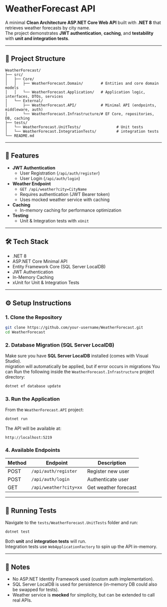 # WeatherForecast API

A minimal **Clean Architecture ASP.NET Core Web API** built with **.NET 8** that retrieves weather forecasts by city name.  
The project demonstrates **JWT authentication**, **caching**, and **testability** with **unit and integration tests**.

---

## 📂 Project Structure

```
WeatherForecast/
├── src/
│   ├── Core/
│   │   ├── WeatherForecast.Domain/        # Entities and core domain models
│   │   └── WeatherForecast.Application/   # Application logic, interfaces, DTOs, services
│   └── External/
│       ├── WeatherForecast.API/           # Minimal API (endpoints, middleware, auth)
│       └── WeatherForecast.Infrastructure/# EF Core, repositories, DB, caching
├── tests/
│   └── WeatherForecast.UnitTests/                # Unit tests
│   └── WeatherForecast.IntegrationTests/         # integration tests
└── README.md
```

---

## 🚀 Features

- **JWT Authentication**
  - User Registration (`/api/auth/register`)
  - User Login (`/api/auth/login`)
- **Weather Endpoint**
  - `GET /api/weather?city=CityName`
  - Requires authentication (JWT Bearer token)
  - Uses mocked weather service with caching
- **Caching**
  - In-memory caching for performance optimization
- **Testing**
  - Unit & Integration tests with `xUnit`

---

## 🛠️ Tech Stack

- .NET 8
- ASP.NET Core Minimal API
- Entity Framework Core (SQL Server LocalDB)
- JWT Authentication
- In-Memory Caching
- xUnit for Unit & Integration Tests

---

## ⚙️ Setup Instructions

### 1. Clone the Repository
```bash
git clone https://github.com/your-username/WeatherForecast.git
cd WeatherForecast
```

### 2. Database Migration (SQL Server LocalDB)
Make sure you have **SQL Server LocalDB** installed (comes with Visual Studio).  
migration will automatically be applied, but if error occurs in migrations
You can Run the following inside the `WeatherForecast.Infrastructure` project directory:

```bash
dotnet ef database update
```


### 3. Run the Application
From the `WeatherForecast.API` project:

```bash
dotnet run
```

The API will be available at:
```
http://localhost:5219
```

### 4. Available Endpoints
| Method | Endpoint              | Description           |
|--------|------------------------|-----------------------|
| POST   | `/api/auth/register`  | Register new user     |
| POST   | `/api/auth/login`     | Authenticate user     |
| GET    | `/api/weather?city=xx`| Get weather forecast  |

---

## 🧪 Running Tests

Navigate to the `tests/WeatherForecast.UnitTests` folder and run:

```bash
dotnet test
```

Both **unit** and **integration tests** will run.  
Integration tests use `WebApplicationFactory` to spin up the API in-memory.

---

## 📌 Notes

- No ASP.NET Identity Framework used (custom auth implementation).  
- SQL Server LocalDB is used for persistence (in-memory DB could also be swapped for tests).  
- Weather service is **mocked** for simplicity, but can be extended to call real APIs.
